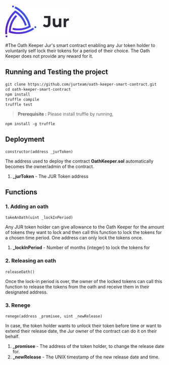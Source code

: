 ![Jur](/logo.png)

#The Oath Keeper
Jur's smart contract enabling any Jur token holder to voluntarily self lock their tokens for a period of their choice.
The Oath Keeper does not provide any reward for it.

## Running and Testing the project
```
git clone https://github.com/jurteam/oath-keeper-smart-contract.git
cd oath-keeper-smart-contract
npm install
truffle compile
truffle test
```
> **Prerequisite :** Please install truffle by running,
```
npm install -g truffle
```

## Deployment
```
constructor(address _jurToken)
```
The address used to deploy the contract **OathKeeper.sol** automatically becomes the owner/admin of the contract.
1. **_jurToken** - The JUR Token address

## Functions
### 1. Adding an oath
```
takeAnOath(uint _lockInPeriod)
```
Any JUR token holder can give allowance to the Oath Keeper for the amount of tokens they want to lock and then call this
function to lock the tokens for a chosen time period. One address can only lock the tokens once.
1. **_lockInPeriod** - Number of months (integer) to lock the tokens for

### 2. Releasing an oath
```
releaseOath()
```
Once the lock-in period is over, the owner of the locked tokens can call this function to release the tokens from the oath
and receive them in their designated address.

### 3. Renege
```
renege(address _promisee, uint _newRelease)
```
In case, the token holder wants to unlock their token before time or want to extend their release date, the Jur owner of the
contract can do it on their behalf.
1. **_promisee** - The address of the token holder, to change the release date for.
2. **_newRelease** - The UNIX timestamp of the new release date and time.
